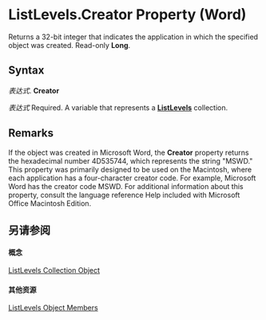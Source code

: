 
# ListLevels.Creator Property (Word)

Returns a 32-bit integer that indicates the application in which the specified object was created. Read-only  **Long**.


## Syntax

 _表达式_. **Creator**

 _表达式_ Required. A variable that represents a **[ListLevels](9165c008-c066-8d3e-9254-d9e0ab2ec091.md)** collection.


## Remarks

If the object was created in Microsoft Word, the  **Creator** property returns the hexadecimal number 4D535744, which represents the string "MSWD." This property was primarily designed to be used on the Macintosh, where each application has a four-character creator code. For example, Microsoft Word has the creator code MSWD. For additional information about this property, consult the language reference Help included with Microsoft Office Macintosh Edition.


## 另请参阅


#### 概念


[ListLevels Collection Object](9165c008-c066-8d3e-9254-d9e0ab2ec091.md)
#### 其他资源


[ListLevels Object Members](http://msdn.microsoft.com/library/00babc41-b472-a5e7-ef09-f1c142500591%28Office.15%29.aspx)